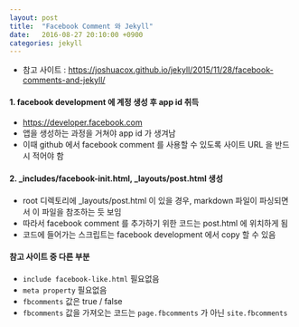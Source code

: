 ```yaml
---
layout: post
title:  "Facebook Comment 와 Jekyll"
date:   2016-08-27 20:10:00 +0900
categories: jekyll
---
```


 * 참고 사이트 : <https://joshuacox.github.io/jekyll/2015/11/28/facebook-comments-and-jekyll/>

#### 1. facebook development 에 계정 생성 후 app id 취득 ####

  * <https://developer.facebook.com>
  * 앱을 생성하는 과정을 거쳐야 app id 가 생겨남
  * 이때 github 에서 facebook comment 를 사용할 수 있도록 사이트 URL 을 반드시 적어야 함

#### 2. _includes/facebook-init.html, _layouts/post.html 생성 ####

  * root 디렉토리에 _layouts/post.html 이 있을 경우, markdown 파일이 파싱되면서 이 파일을 참조하는 듯 보임
  * 따라서 facebook comment 를 추가하기 위한 코드는 post.html 에 위치하게 됨
  * 코드에 들어가는 스크립트는 facebook development 에서 copy 할 수 있음


#### 참고 사이트 중 다른 부분  ####

  * `include facebook-like.html` 필요없음
  * `meta property` 필요없음
  * `fbcomments` 값은 true / false
  * `fbcomments` 값을 가져오는 코드는 `page.fbcomments` 가 아닌 `site.fbcomments`
